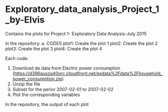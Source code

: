 # Exploratory_data_analysis_Project_1_by-Elvis
Contains the plots for Project 1- Exploratory Data Analysis-July 2015

In the repository:
a. CODES
plot1: Create the plot 1
plot2: Create the plot 2
plot3: Create the plot 3
plot4: Create the plot 4

Each code:
1. Download de data from Electric power consumption (https://d396qusza40orc.cloudfront.net/exdata%2Fdata%2Fhousehold_power_consumption.zip)
2. Unzip the file
3. Subset for the perior 2007-02-01 to 2007-02-02
4. Plot the corresponding variables
 
In the repository, the output of each plot
